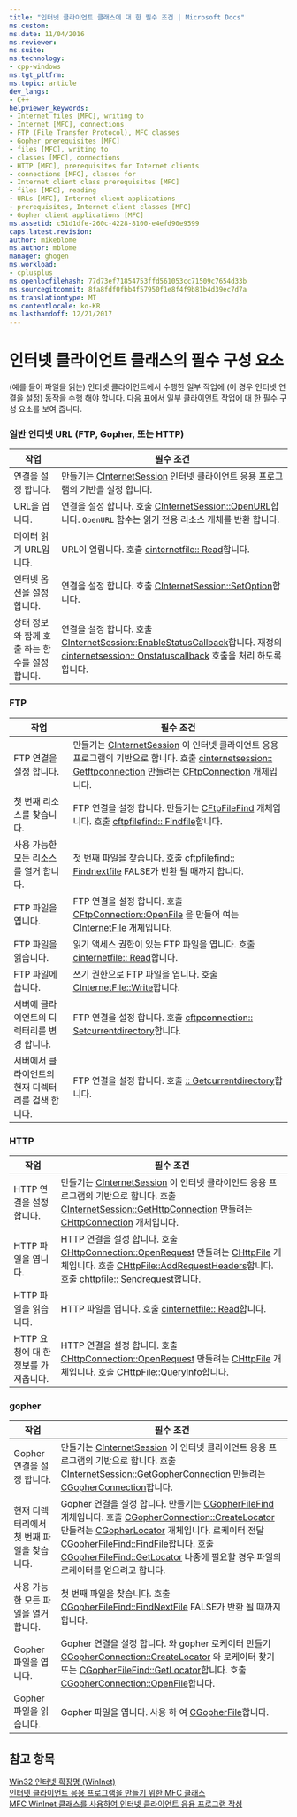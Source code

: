 ```yaml
---
title: "인터넷 클라이언트 클래스에 대 한 필수 조건 | Microsoft Docs"
ms.custom: 
ms.date: 11/04/2016
ms.reviewer: 
ms.suite: 
ms.technology:
- cpp-windows
ms.tgt_pltfrm: 
ms.topic: article
dev_langs:
- C++
helpviewer_keywords:
- Internet files [MFC], writing to
- Internet [MFC], connections
- FTP (File Transfer Protocol), MFC classes
- Gopher prerequisites [MFC]
- files [MFC], writing to
- classes [MFC], connections
- HTTP [MFC], prerequisites for Internet clients
- connections [MFC], classes for
- Internet client class prerequisites [MFC]
- files [MFC], reading
- URLs [MFC], Internet client applications
- prerequisites, Internet client classes [MFC]
- Gopher client applications [MFC]
ms.assetid: c51d1dfe-260c-4228-8100-e4efd90e9599
caps.latest.revision: 
author: mikeblome
ms.author: mblome
manager: ghogen
ms.workload:
- cplusplus
ms.openlocfilehash: 77d73ef71854753ffd561053cc71509c7654d33b
ms.sourcegitcommit: 8fa8fdf0fbb4f57950f1e8f4f9b81b4d39ec7d7a
ms.translationtype: MT
ms.contentlocale: ko-KR
ms.lasthandoff: 12/21/2017
---
```

# <a name="prerequisites-for-internet-client-classes"></a>인터넷 클라이언트 클래스의 필수 구성 요소
(예를 들어 파일을 읽는) 인터넷 클라이언트에서 수행한 일부 작업에 (이 경우 인터넷 연결을 설정) 동작을 수행 해야 합니다. 다음 표에서 일부 클라이언트 작업에 대 한 필수 구성 요소를 보여 줍니다.  
  
### <a name="general-internet-url-ftp-gopher-or-http"></a>일반 인터넷 URL (FTP, Gopher, 또는 HTTP)  
  
|작업|필수 조건|  
|------------|------------------|  
|연결을 설정 합니다.|만들기는 [CInternetSession](../mfc/reference/cinternetsession-class.md) 인터넷 클라이언트 응용 프로그램의 기반을 설정 합니다.|  
|URL을 엽니다.|연결을 설정 합니다. 호출 [CInternetSession::OpenURL](../mfc/reference/cinternetsession-class.md#openurl)합니다. `OpenURL` 함수는 읽기 전용 리소스 개체를 반환 합니다.|  
|데이터 읽기 URL입니다.|URL이 열립니다. 호출 [cinternetfile:: Read](../mfc/reference/cinternetfile-class.md#read)합니다.|  
|인터넷 옵션을 설정 합니다.|연결을 설정 합니다. 호출 [CInternetSession::SetOption](../mfc/reference/cinternetsession-class.md#setoption)합니다.|  
|상태 정보와 함께 호출 하는 함수를 설정 합니다.|연결을 설정 합니다. 호출 [CInternetSession::EnableStatusCallback](../mfc/reference/cinternetsession-class.md#enablestatuscallback)합니다. 재정의 [cinternetsession:: Onstatuscallback](../mfc/reference/cinternetsession-class.md#onstatuscallback) 호출을 처리 하도록 합니다.|  
  
### <a name="ftp"></a>FTP  
  
|작업|필수 조건|  
|------------|------------------|  
|FTP 연결을 설정 합니다.|만들기는 [CInternetSession](../mfc/reference/cinternetsession-class.md) 이 인터넷 클라이언트 응용 프로그램의 기반으로 합니다. 호출 [cinternetsession:: Getftpconnection](../mfc/reference/cinternetsession-class.md#getftpconnection) 만들려는 [CFtpConnection](../mfc/reference/cftpconnection-class.md) 개체입니다.|  
|첫 번째 리소스를 찾습니다.|FTP 연결을 설정 합니다. 만들기는 [CFtpFileFind](../mfc/reference/cftpfilefind-class.md) 개체입니다. 호출 [cftpfilefind:: Findfile](../mfc/reference/cftpfilefind-class.md#findfile)합니다.|  
|사용 가능한 모든 리소스를 열거 합니다.|첫 번째 파일을 찾습니다. 호출 [cftpfilefind:: Findnextfile](../mfc/reference/cftpfilefind-class.md#findnextfile) FALSE가 반환 될 때까지 합니다.|  
|FTP 파일을 엽니다.|FTP 연결을 설정 합니다. 호출 [CFtpConnection::OpenFile](../mfc/reference/cftpconnection-class.md#openfile) 을 만들어 여는 [CInternetFile](../mfc/reference/cinternetfile-class.md) 개체입니다.|  
|FTP 파일을 읽습니다.|읽기 액세스 권한이 있는 FTP 파일을 엽니다. 호출 [cinternetfile:: Read](../mfc/reference/cinternetfile-class.md#read)합니다.|  
|FTP 파일에 씁니다.|쓰기 권한으로 FTP 파일을 엽니다. 호출 [CInternetFile::Write](../mfc/reference/cinternetfile-class.md#write)합니다.|  
|서버에 클라이언트의 디렉터리를 변경 합니다.|FTP 연결을 설정 합니다. 호출 [cftpconnection:: Setcurrentdirectory](../mfc/reference/cftpconnection-class.md#setcurrentdirectory)합니다.|  
|서버에서 클라이언트의 현재 디렉터리를 검색 합니다.|FTP 연결을 설정 합니다. 호출 [:: Getcurrentdirectory](../mfc/reference/cftpconnection-class.md#getcurrentdirectory)합니다.|  
  
### <a name="http"></a>HTTP  
  
|작업|필수 조건|  
|------------|------------------|  
|HTTP 연결을 설정 합니다.|만들기는 [CInternetSession](../mfc/reference/cinternetsession-class.md) 이 인터넷 클라이언트 응용 프로그램의 기반으로 합니다. 호출 [CInternetSession::GetHttpConnection](../mfc/reference/cinternetsession-class.md#gethttpconnection) 만들려는 [CHttpConnection](../mfc/reference/chttpconnection-class.md) 개체입니다.|  
|HTTP 파일을 엽니다.|HTTP 연결을 설정 합니다. 호출 [CHttpConnection::OpenRequest](../mfc/reference/chttpconnection-class.md#openrequest) 만들려는 [CHttpFile](../mfc/reference/chttpfile-class.md) 개체입니다. 호출 [CHttpFile::AddRequestHeaders](../mfc/reference/chttpfile-class.md#addrequestheaders)합니다. 호출 [chttpfile:: Sendrequest](../mfc/reference/chttpfile-class.md#sendrequest)합니다.|  
|HTTP 파일을 읽습니다.|HTTP 파일을 엽니다. 호출 [cinternetfile:: Read](../mfc/reference/cinternetfile-class.md#read)합니다.|  
|HTTP 요청에 대 한 정보를 가져옵니다.|HTTP 연결을 설정 합니다. 호출 [CHttpConnection::OpenRequest](../mfc/reference/chttpconnection-class.md#openrequest) 만들려는 [CHttpFile](../mfc/reference/chttpfile-class.md) 개체입니다. 호출 [CHttpFile::QueryInfo](../mfc/reference/chttpfile-class.md#queryinfo)합니다.|  
  
### <a name="gopher"></a>gopher  
  
|작업|필수 조건|  
|------------|------------------|  
|Gopher 연결을 설정 합니다.|만들기는 [CInternetSession](../mfc/reference/cinternetsession-class.md) 이 인터넷 클라이언트 응용 프로그램의 기반으로 합니다. 호출 [CInternetSession::GetGopherConnection](../mfc/reference/cinternetsession-class.md#getgopherconnection) 만들려는 [CGopherConnection](../mfc/reference/cgopherconnection-class.md)합니다.|  
|현재 디렉터리에서 첫 번째 파일을 찾습니다.|Gopher 연결을 설정 합니다. 만들기는 [CGopherFileFind](../mfc/reference/cgopherfilefind-class.md) 개체입니다. 호출 [CGopherConnection::CreateLocator](../mfc/reference/cgopherconnection-class.md#createlocator) 만들려는 [CGopherLocator](../mfc/reference/cgopherlocator-class.md) 개체입니다. 로케이터 전달 [CGopherFileFind::FindFile](../mfc/reference/cgopherfilefind-class.md#findfile)합니다. 호출 [CGopherFileFind::GetLocator](../mfc/reference/cgopherfilefind-class.md#getlocator) 나중에 필요할 경우 파일의 로케이터를 얻으려고 합니다.|  
|사용 가능한 모든 파일을 열거 합니다.|첫 번째 파일을 찾습니다. 호출 [CGopherFileFind::FindNextFile](../mfc/reference/cgopherfilefind-class.md#findnextfile) FALSE가 반환 될 때까지 합니다.|  
|Gopher 파일을 엽니다.|Gopher 연결을 설정 합니다. 와 gopher 로케이터 만들기 [CGopherConnection::CreateLocator](../mfc/reference/cgopherconnection-class.md#createlocator) 와 로케이터 찾기 또는 [CGopherFileFind::GetLocator](../mfc/reference/cgopherfilefind-class.md#getlocator)합니다. 호출 [CGopherConnection::OpenFile](../mfc/reference/cgopherconnection-class.md#openfile)합니다.|  
|Gopher 파일을 읽습니다.|Gopher 파일을 엽니다. 사용 하 여 [CGopherFile](../mfc/reference/cgopherfile-class.md)합니다.|  
  
## <a name="see-also"></a>참고 항목  
 [Win32 인터넷 확장명 (WinInet)](../mfc/win32-internet-extensions-wininet.md)   
 [인터넷 클라이언트 응용 프로그램을 만들기 위한 MFC 클래스](../mfc/mfc-classes-for-creating-internet-client-applications.md)   
 [MFC WinInet 클래스를 사용하여 인터넷 클라이언트 응용 프로그램 작성](../mfc/writing-an-internet-client-application-using-mfc-wininet-classes.md)
